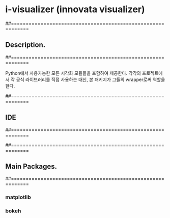 # i-visualizer (innovata visualizer)


##============================================================
## Description.
##============================================================

Python에서 사용가능한 모든 시각화 모듈들을 포함하여 제공한다.
각각의 프로젝트에서 각 공식 라이브러리를 직접 사용하는 대신, 본 패키지가 그들의 wrapper로써 역할을 한다.





##============================================================
## IDE
##============================================================




##============================================================
## Main Packages.
##============================================================

### matplotlib


### bokeh
